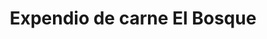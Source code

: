 ---
title: "Expendio de carne El Bosque"
url: /bolivar/expendio-de-carne-el-bosque/
shop: Metzgerei
---